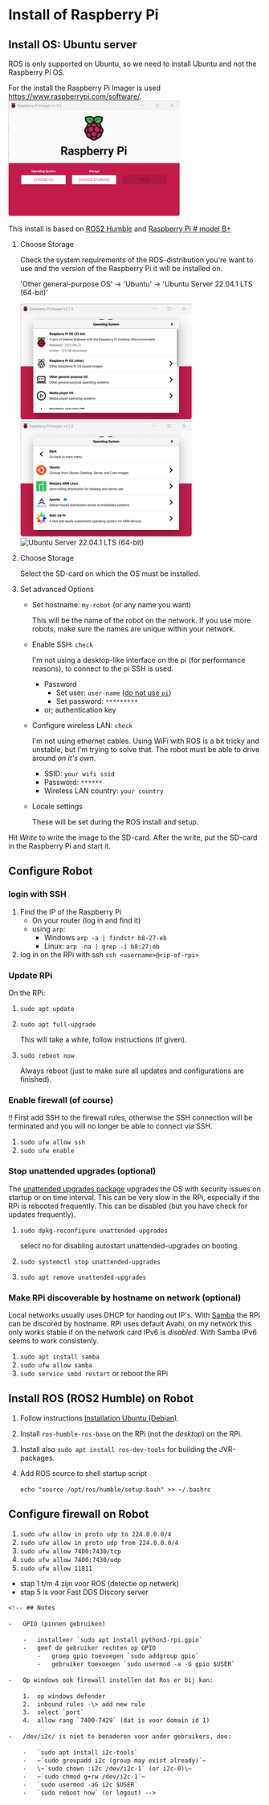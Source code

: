 # Install of Raspberry Pi

## Install OS: Ubuntu server

ROS is only supported on Ubuntu, so we need to install Ubuntu and not
the Raspberry Pi OS.

For the install the Raspberry Pi Imager is used
<https://www.raspberrypi.com/software/>.\
![Raspberry Pi Imager](./img/rpi-imager.png)

This install is based on [ROS2
Humble](https://docs.ros.org/en/humble/index.html) and [Raspberry Pi \#
model
B+](https://www.raspberrypi.com/products/raspberry-pi-3-model-b-plus/)

1.  Choose Storage

    Check the system requirements of the ROS-distribution you're want to
    use and the version of the Raspberry Pi it will be installed on.

    'Other general-purpose OS' -\> 'Ubuntu' -\> 'Ubuntu Server 22.04.1
    LTS (64-bit)'

    ![Other general-purpose OS](./img/choose-os-1.png)
    ![Ubuntu](./img/choose-os-2.png) ![Ubuntu Server 22.04.1 LTS
    (64-bit)](./img/choose-os-3.png)

2.  Choose Storage

    Select the SD-card on which the OS must be installed.

3.  Set advanced Options

    -   Set hostname: `my-robot` (or any name you want)

        This will be the name of the robot on the network. If you use
        more robots, make sure the names are unique within your network.

    -   Enable SSH: `check`

        I'm not using a desktop-like interface on the pi (for
        performance reasons), to connect to the pi SSH is used.

        -   Password
            -   Set user: `user-name` ([do not use
                `pi`](https://www.raspberrypi.com/news/raspberry-pi-bullseye-update-april-2022/))
            -   Set password: `*********`
        -   or; authentication key

    -   Configure wireless LAN: `check`

        I'm not using ethernet cables. Using WiFi with ROS is a bit
        tricky and unstable, but I'm trying to solve that. The robot
        must be able to drive around *on it's own*.

        -   SSID: `your wifi ssid`
        -   Password: `******`
        -   Wireless LAN country: `your country`

    -   Locale settings

        These will be set during the ROS install and setup.

Hit *Write* to write the image to the SD-card. After the write, put the
SD-card in the Raspberry Pi and start it.

## Configure Robot

### login with SSH

1.  Find the IP of the Raspberry Pi
    -   On your router (log in and find it)
    -   using `arp`:
        -   Windows `arp -a | findstr b8-27-eb`
        -   Linux: `arp -na | grep -i b8:27:eb`
2.  log in on the RPi with ssh `ssh <username>@<ip-of-rpi>`

### Update RPi

On the RPi:

1.  `sudo apt update`

2.  `sudo apt full-upgrade`

    This will take a while, follow instructions (if given).

3.  `sudo reboot now`

    Always reboot (just to make sure all updates and configurations are
    finished).

### Enable firewall (of course)

!! First add SSH to the firewall rules, otherwise the SSH connection
will be terminated and you will no longer be able to connect via SSH.

1.  `sudo ufw allow ssh`
2.  `sudo ufw enable`

### Stop unattended upgrades (optional)

The [unattended upgrades
package](https://packages.ubuntu.com/jammy/unattended-upgrades) upgrades
the OS with security issues on startup or on time interval. This can be
very slow in the RPi, especially if the RPi is rebooted frequently. This
can be disabled (but you have check for updates frequently).

1.  `sudo dpkg-reconfigure unattended-upgrades`

    select *no* for disabling autostart unattended-upgrades on booting.

2.  `sudo systemctl stop unattended-upgrades`

3.  `sudo apt remove unattended-upgrades`

### Make RPi discoverable by hostname on network (optional)

Local networks usually uses DHCP for handing out IP's. With
[Samba](https://packages.ubuntu.com/jammy/samba) the RPi can be discored
by hostname. RPi uses default Avahi, on my network this only works
stable if on the network card IPv6 is *disabled*. With Samba IPv6 seems
to work consistenly.

1.  `sudo apt install samba`
2.  `sudo ufw allow samba`
3.  `sudo service smbd restart` or reboot the RPi

## Install ROS (ROS2 Humble) on Robot

1.  Follow instructions [Installation Ubuntu
    (Debian)](https://docs.ros.org/en/humble/Installation/Ubuntu-Install-Debians.html).

2.  Install `ros-humble-ros-base` on the RPi (not the *desktop*) on the
    RPi.

3.  Install also `sudo apt install ros-dev-tools` for building the
    JVR-packages.

4.  Add ROS source to shell startup script

    `echo "source /opt/ros/humble/setup.bash" >> ~/.bashrc`

## Configure firewall on Robot

1.  `sudo ufw allow in proto udp to 224.0.0.0/4`
2.  `sudo ufw allow in proto udp from 224.0.0.0/4`
3.  `sudo ufw allow 7400:7430/tcp`
4.  `sudo ufw allow 7400:7430/udp`
5.  `sudo ufw allow 11811`

-   stap 1 t/m 4 zijn voor ROS (detectie op netwerk)
-   stap 5 is voor Fast DDS Discory server

```{=html}
<!-- ## Notes

-   GPIO (pinnen gebruiken)

    -   installeer `sudo apt install python3-rpi.gpio`
    -   geef de gebruiker rechten op GPIO
        -   groep gpio toevoegen `sudo addgroup gpio`
        -   gebruiker toevoegen `sudo usermod -a -G gpio $USER`

-   Op windows ook firewall instellen dat Ros er bij kan:

    1.  op windows defender
    2.  inbound rules -\> add new rule
    3.  select `port`
    4.  allow rang `7400-7429` (dat is voor domain id 1)

-   /dev/i2c/ is niet te benaderen voor ander gebruikers, doe:

    -   `sudo apt install i2c-tools`
    -   ~`sudo groupadd i2c (group may exist already)`~
    -   \~`sudo chown :i2c /dev/i2c-1` (or i2c-0)\~
    -   ~`sudo chmod g+rw /dev/i2c-1`~
    -   `sudo usermod -aG i2c $USER`
    -   `sudo reboot now` (or logout) -->
```
